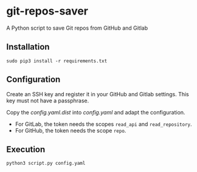 # git-repos-saver
A Python script to save Git repos from GitHub and Gitlab


## Installation

```
sudo pip3 install -r requirements.txt
```


## Configuration

Create an SSH key and register it in your GitHub and Gitlab settings. This key
must not have a passphrase.

Copy the *config.yaml.dist* into *config.yaml* and adapt the configuration.

- For GitLab, the token needs the scopes `read_api` and `read_repository`.
- For GitHub, the token needs the scope `repo`.



## Execution

```
python3 script.py config.yaml
```

